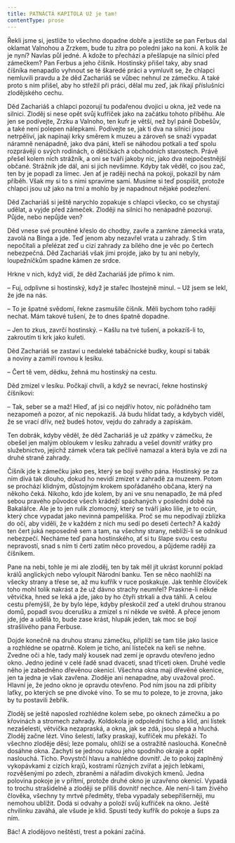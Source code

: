 ```yaml
---
title: PATNÁCTÁ KAPITOLA Už je tam!
contentType: prose
---
```


<section>

Řekli jsme si, jestliže to všechno dopadne dobře a jestliže se pan Ferbus dal oklamat Valnohou a Zrzkem, bude tu zítra po poledni jako na koni. A kolik že je nyní? Navlas půl jedné. A kdože to přechází a přešlapuje na silnici před zámečkem? Pan Ferbus a jeho číšník. Hostinský přišel taky, aby snad číšníka nenapadlo vyhnout se té škaredé práci a vymluvit se, že chlapci nemluvili pravdu a že děd Zachariáš se vůbec nehnul ze zámečku. A také proto s ním přišel, aby ho střežil při práci, dělal mu zeď, jak říkají příslušníci zlodějského cechu.

Děd Zachariáš a chlapci pozorují tu podařenou dvojici u okna, jež vede na silnici. Zloděj si nese opět svůj kufříček jako na začátku tohoto příběhu. Ale jen se podívejte, Zrzku a Valnoho, ten kufr je větší, než byl páně Dobešův, a také není polepen nálepkami. Podívejte se, jak ti dva na silnici jsou netrpěliví, jak napínají krky směrem k muzeu a zároveň se snaží vypadat náramně nenápadně, jako dva páni, kteří se náhodou potkali a teď spolu rozprávějí o svých rodinách, o dětičkách a obchodních starostech. Právě přešel kolem nich strážník, a oni se tváří jakoby nic, jako dva nejpočestnější občané. Strážník jde dál, ani si jich nevšimne. Kdyby tak věděl, co jsou zač, ten by je popadl za límec. Jen ať je raději nechá na pokoji, pokazil by nám příběh. Však my si to s nimi spravíme sami. Musíme si teď pospíšit, protože chlapci jsou už jako na trní a mohlo by je napadnout nějaké podezření.

Děd Zachariáš si ještě narychlo zopakuje s chlapci všecko, co se chystají udělat, a vyjde před zámeček. Zloději na silnici ho nenápadně pozorují. Půjde, nebo nepůjde ven?

Děd vnese své proutěné křeslo do chodby, zavře a zamkne zámecká vrata, zavolá na Binga a jde. Teď jenom aby nezavřel vrata u zahrady. S tím nepočítali a přelézat zeď u cizí zahrady za bílého dne je věc po čertech nebezpečná. Děd Zachariáš však jimi projde, jako by tu ani nebyly, loupežníčkům spadne kámen ze srdce.

Hrkne v nich, když vidí, že děd Zachariáš jde přímo k nim.

– Fuj, odplivne si hostinský, když je stařec lhostejně minul. – Už jsem se lekl, že jde na nás.

– To je špatné svědomí, řekne zasmušile číšník. Měli bychom toho raději nechat. Mám takové tušení, že to dnes špatně dopadne.

– Jen to zkus, zavrčí hostinský. – Kašlu na tvé tušení, a pokazíš-li to, zakroutím ti krk jako kuřeti.

Děd Zachariáš se zastaví u nedaleké tabáčnické budky, koupí si tabák a noviny a zamíří rovnou k lesíku.

– Čert tě vem, dědku, žehná mu hostinský na cestu.

Děd zmizel v lesíku. Počkají chvíli, a když se nevrací, řekne hostinský číšníkovi:

– Tak, seber se a maž! Hleď, ať jsi co nejdřív hotov, nic pořádného tam nezapomeň a pozor, ať nic nepokazíš. Já budu hlídat tady, a kdybych viděl, že se vrací dřív, než budeš hotov, vejdu do zahrady a zapískám.

Ten dobrák, kdyby věděl, že děd Zachariáš je už zpátky v zámečku, že obešel jen malým obloukem v lesíku zahradu a vešel dovnitř vrátky pro služebnictvo, jejichž zámek včera tak pečlivě namazal a která byla ve zdi na druhé straně zahrady.

Číšník jde k zámečku jako pes, který se bojí svého pána. Hostinský se za ním dívá tak dlouho, dokud ho nevidí zmizet v zahradě za muzeem. Potom se prochází klidným, důstojným krokem spořádaného občana, který na někoho čeká. Nikoho, kdo jde kolem, by ani ve snu nenapadlo, že má před sebou pravého původce všech krádeží spáchaných v poslední době na Bakalářce. Ale je to jen rulík zlomocný, který se tváří jako lilie, je to ocún, který chce vypadat jako nevinná pampeliška. Proč se mu nepodívají zblízka do očí, aby viděli, že v každém z nich mu sedí po deseti čertech? A každý ten čert juká neposedně sem a tam, na všechny strany, neblíží-li se odnikud nebezpečí. Necháme teď pana hostinského, ať si tu šlape svou cestu nepravostí, snad s ním ti čerti zatím něco provedou, a půjdeme raději za číšníkem.

Pane na nebi, tohle je mi ale zloděj, ten by tak měl jít ukrást korunní poklad králů anglických nebo vyloupit Národní banku. Ten se něco naohlíží na všecky strany a třese se, až mu kufřík v ruce poskakuje. Jak tenhle človíček toho mohl tolik nakrást a že už dávno strachy neumřel? Praskne-li někde větvička, hned se leká a jde, jako by ho čtyři strkali a dva táhli. A celou cestu přemýšlí, že by bylo lépe, kdyby přeskočil zeď a utekl druhou stranou domů, popadl svou dcerušku a zmizel s ní někde ve světě. A přece jenom jde, jde a udělá to, bude zase krást, hlupák jeden, tak moc se bojí strašlivého pana Ferbuse.

Dojde konečně na druhou stranu zámečku, připlíží se tam tiše jako lasice a rozhlédne se opatrně. Kolem je ticho, ani lísteček na keři se nehne. Zvedne oči a hle, tady malý kousek nad zemí je opravdu otevřeno jedno okno. Jedno jediné v celé řadě snad dvaceti, snad třiceti oken. Druhé vedle něho je zabedněno dřevěnou okenicí. Všechna okna mají dřevěné okenice, jen ta jedna je však zavřena. Zloděje ani nenapadne, aby uvažoval proč. Hlavní je, že jedno okno je opravdu otevřeno. Pod ním jsou na zdi přibity laťky, po kterých se pne divoké víno. To se mu to poleze, to je zrovna, jako by tu postavili žebřík.

Zloděj se ještě naposled rozhlédne kolem sebe, po oknech zámečku a po křovinách a stromech zahrady. Koldokola je odpolední ticho a klid, ani lístek nezašelestí, větvička nezapraská, a okna, jak se zdá, jsou slepá a hluchá. Zloděj začne lézt. Víno šelestí, laťky praskají, kufříček mu překáží. To všechno zloděje děsí; leze pomalu, ohlíží se a ostražitě naslouchá. Konečně dosáhne okna. Zachytí se jednou rukou jeho spodního okraje a opět naslouchá. Ticho. Povystrčí hlavu a nahlédne dovnitř. Je to pokoj zaplněný vykopávkami z cizích krajů, kostrami různých zvířat a jejich lebkami, rozvěšenými po zdech, zbraněmi a nářadím divokých kmenů. Jedna polovina pokoje je v přítmí, protože druhé okno je uzavřeno okenicí. Vypadá to trochu strašidelně a zloději se příliš dovnitř nechce. Ale není-li tam živého člověka, všechny ty mrtvé předměty, třeba vypadaly sebepříšerněji, mu nemohou ublížit. Dodá si odvahy a položí svůj kufříček na okno. Ještě chvilinku zaváhá, ale všude je klid. Spustí tedy kufřík do pokoje a šups za ním.

Bác! A zlodějovo neštěstí, trest a pokání začíná.

</section>

